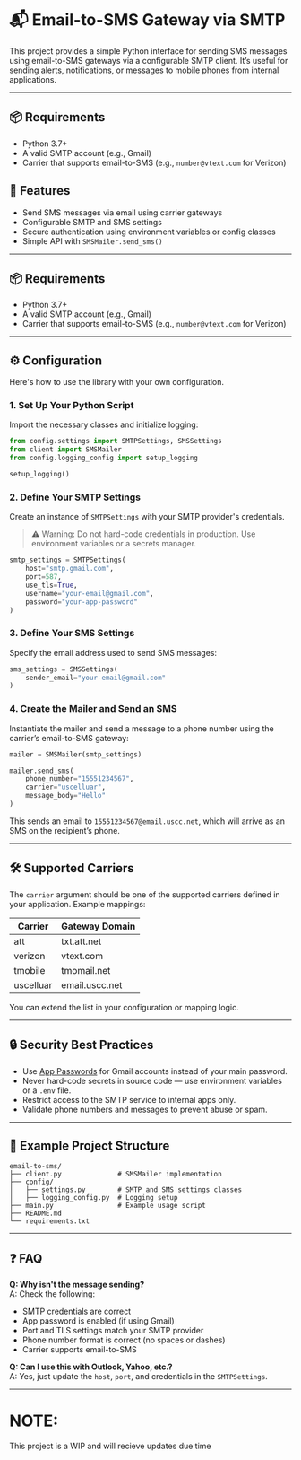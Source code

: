 # 📬 Email-to-SMS Gateway via SMTP

This project provides a simple Python interface for sending SMS messages using email-to-SMS gateways via a configurable SMTP client. It’s useful for sending alerts, notifications, or messages to mobile phones from internal applications.

---



## 📦 Requirements

- Python 3.7+
- A valid SMTP account (e.g., Gmail)
- Carrier that supports email-to-SMS (e.g., `number@vtext.com` for Verizon)

## 🧰 Features

- Send SMS messages via email using carrier gateways  
- Configurable SMTP and SMS settings  
- Secure authentication using environment variables or config classes  
- Simple API with `SMSMailer.send_sms()`

---

## 📦 Requirements

- Python 3.7+
- A valid SMTP account (e.g., Gmail)
- Carrier that supports email-to-SMS (e.g., `number@vtext.com` for Verizon)

---

## ⚙️ Configuration

Here's how to use the library with your own configuration.

### 1. Set Up Your Python Script

Import the necessary classes and initialize logging:

```python
from config.settings import SMTPSettings, SMSSettings
from client import SMSMailer
from config.logging_config import setup_logging

setup_logging()
```

### 2. Define Your SMTP Settings

Create an instance of `SMTPSettings` with your SMTP provider's credentials.

> ⚠️ Warning: Do not hard-code credentials in production. Use environment variables or a secrets manager.

```python
smtp_settings = SMTPSettings(
    host="smtp.gmail.com",
    port=587,
    use_tls=True,
    username="your-email@gmail.com",
    password="your-app-password"
)
```

### 3. Define Your SMS Settings

Specify the email address used to send SMS messages:

```python
sms_settings = SMSSettings(
    sender_email="your-email@gmail.com"
)
```

### 4. Create the Mailer and Send an SMS

Instantiate the mailer and send a message to a phone number using the carrier’s email-to-SMS gateway:

```python
mailer = SMSMailer(smtp_settings)

mailer.send_sms(
    phone_number="15551234567",
    carrier="uscelluar",
    message_body="Hello"
)
```

This sends an email to `15551234567@email.uscc.net`, which will arrive as an SMS on the recipient’s phone.

---

## 🛠️ Supported Carriers

The `carrier` argument should be one of the supported carriers defined in your application. Example mappings:

| Carrier    | Gateway Domain     |
|------------|--------------------|
| att        | txt.att.net        |
| verizon    | vtext.com          |
| tmobile    | tmomail.net        |
| uscelluar  | email.uscc.net     |

You can extend the list in your configuration or mapping logic.

---

## 🔒 Security Best Practices

- Use [App Passwords](https://support.google.com/accounts/answer/185833?hl=en) for Gmail accounts instead of your main password.  
- Never hard-code secrets in source code — use environment variables or a `.env` file.  
- Restrict access to the SMTP service to internal apps only.  
- Validate phone numbers and messages to prevent abuse or spam.

---

## 🧪 Example Project Structure

```
email-to-sms/
├── client.py              # SMSMailer implementation
├── config/
│   ├── settings.py        # SMTP and SMS settings classes
│   ├── logging_config.py  # Logging setup
├── main.py                # Example usage script
├── README.md
└── requirements.txt
```

---

## ❓ FAQ

**Q: Why isn't the message sending?**  
A: Check the following:

- SMTP credentials are correct  
- App password is enabled (if using Gmail)  
- Port and TLS settings match your SMTP provider  
- Phone number format is correct (no spaces or dashes)  
- Carrier supports email-to-SMS  

**Q: Can I use this with Outlook, Yahoo, etc.?**  
A: Yes, just update the `host`, `port`, and credentials in the `SMTPSettings`.

---

# NOTE:
This project is a WIP and will recieve updates due time
